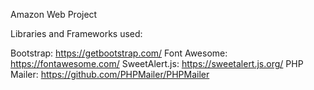 Amazon Web Project

Libraries and Frameworks used:

Bootstrap: https://getbootstrap.com/
Font Awesome: https://fontawesome.com/
SweetAlert.js: https://sweetalert.js.org/
PHP Mailer: https://github.com/PHPMailer/PHPMailer
